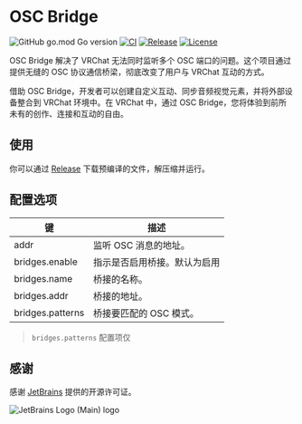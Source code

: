 # OSC Bridge

![GitHub go.mod Go version](https://img.shields.io/github/go-mod/go-version/gizmo-ds/osc-bridge?style=flat-square)
[![CI](https://img.shields.io/github/actions/workflow/status/gizmo-ds/osc-bridge/release.yml?branch=main&label=CI&style=flat-square)](https://github.com/gizmo-ds/osc-bridge/actions/workflows/release.yml)
[![Release](https://img.shields.io/github/v/release/gizmo-ds/osc-bridge.svg?include_prereleases&style=flat-square)](https://github.com/gizmo-ds/osc-bridge/releases/latest)
[![License](https://img.shields.io/github/license/gizmo-ds/osc-bridge?style=flat-square)](./LICENSE)

OSC Bridge 解决了 VRChat 无法同时监听多个 OSC 端口的问题。这个项目通过提供无缝的 OSC 协议通信桥梁，彻底改变了用户与 VRChat 互动的方式。

借助 OSC Bridge，开发者可以创建自定义互动、同步音频视觉元素，并将外部设备整合到 VRChat 环境中。在 VRChat 中，通过 OSC Bridge，您将体验到前所未有的创作、连接和互动的自由。

## 使用

你可以通过 [Release](https://github.com/gizmo-ds/osc-bridge/releases/latest) 下载预编译的文件，解压缩并运行。

## 配置选项

| 键               | 描述                         |
| ---------------- | ---------------------------- |
| addr             | 监听 OSC 消息的地址。        |
| bridges.enable   | 指示是否启用桥接。默认为启用 |
| bridges.name     | 桥接的名称。                 |
| bridges.addr     | 桥接的地址。                 |
| bridges.patterns | 桥接要匹配的 OSC 模式。      |

> `bridges.patterns` 配置项仅

## 感谢

感谢 [JetBrains](https://jb.gg/OpenSourceSupport) 提供的开源许可证。

![JetBrains Logo (Main) logo](https://resources.jetbrains.com/storage/products/company/brand/logos/jb_beam.svg)
